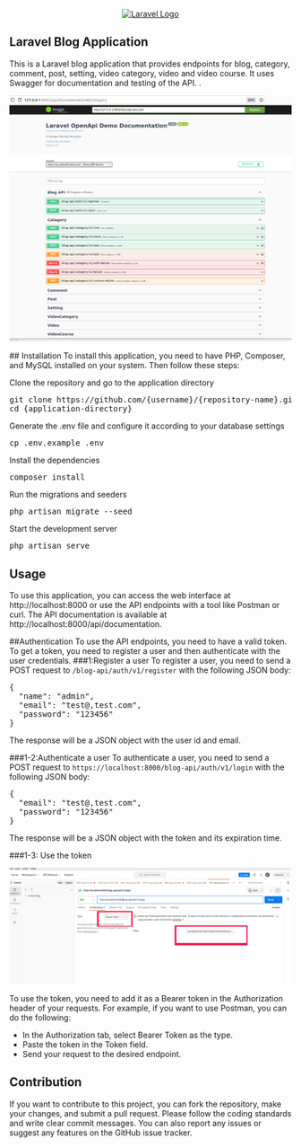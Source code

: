 <p align="center"><a href="https://laravel.com" target="_blank"><img src="https://raw.githubusercontent.com/laravel/art/master/logo-lockup/5%20SVG/2%20CMYK/1%20Full%20Color/laravel-logolockup-cmyk-red.svg" width="400" alt="Laravel Logo"></a></p>



## Laravel Blog Application
This is a Laravel blog application that provides endpoints for blog, category, comment, post, setting, video category, video and video course. It uses Swagger for documentation and testing of the API.
.
<p align="center"><img src="./public/api-blog/api-blog.jpg" alt="Laravel Blog Application"></p>
## Installation
To install this application, you need to have PHP, Composer, and MySQL installed on your system. Then follow these steps:

Clone the repository and go to the application directory
<pre>
git clone https://github.com/{username}/{repository-name}.git
cd {application-directory}
</pre>
Generate the .env file and configure it according to your database settings
<pre>
cp .env.example .env
</pre>
Install the dependencies
<pre>
composer install
</pre>
Run the migrations and seeders
<pre>
php artisan migrate --seed
</pre>
Start the development server
<pre>php artisan serve</pre>

## Usage

To use this application, you can access the web interface at http://localhost:8000 or use the API endpoints with a tool like Postman or curl. The API documentation is available at http://localhost:8000/api/documentation.

##Authentication
To use the API endpoints, you need to have a valid token. To get a token, you need to register a user and then authenticate with the user credentials.
###1:Register a user
To register a user, you need to send a POST request to <code>/blog-api/auth/v1/register</code> with the following JSON body:
<pre>
{
  "name": "admin",
  "email": "test@,test.com",
  "password": "123456"
}
</pre>
The response will be a JSON object with the user id and email.

###1-2:Authenticate a user
To authenticate a user, you need to send a POST request to <code>https://localhost:8000/blog-api/auth/v1/login</code> with the following JSON body:
<pre>
{
  "email": "test@,test.com",
  "password": "123456"
}
</pre>
The response will be a JSON object with the token and its expiration time.

###1-3: Use the token

<p align="center"><img src="./public/api-blog/postman.jpg" alt="Postman"></p>

To use the token, you need to add it as a Bearer token in the Authorization header of your requests. For example, if you want to use Postman, you can do the following:
<ul>
<li>In the Authorization tab, select Bearer Token as the type.</li>
<li>Paste the token in the Token field.</li>
<li>Send your request to the desired endpoint.</li>
</ul>

## Contribution

If you want to contribute to this project, you can fork the repository, make your changes, and submit a pull request. Please follow the coding standards and write clear commit messages. You can also report any issues or suggest any features on the GitHub issue tracker.

